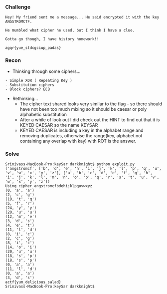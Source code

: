 ### Challenge

```
Hey! My friend sent me a message... He said encrypted it with the key ANGSTROMCTF.

He mumbled what cipher he used, but I think I have a clue.

Gotta go though, I have history homework!!

agqr{yue_stdcgciup_padas}
```

### Recon
* Thinking through some ciphers...
```
- Simple XOR ( Repeating Key )
- Substitution ciphers
- Block ciphers? ECB
```

* Rethinking...
  - The cipher text shared looks very similar to the flag - so there should have not been too much mixing so it should be caesar or poly alphabetic substitution
  - After a while of look out I did check out the HINT to find out that it is KEYED CAESAR so the name KEYSAR
  - KEYED CAESAR is including a key in the alphabet range and removing duplicates, otherwise the range(key, alphabet not containing any overlap with kay) with ROT is the answer.

### Solve

```
Srinivass-MacBook-Pro:keySar darkknight$ python exploit.py 
('angstromcf', ['b', 'd', 'e', 'h', 'i', 'j', 'k', 'l', 'p', 'q', 'u', 'v', 'w', 'x', 'y', 'z'], ['a', 'b', 'c', 'd', 'e', 'f', 'g', 'h', 'i', 'j', 'k', 'l', 'm', 'n', 'o', 'p', 'q', 'r', 's', 't', 'u', 'v', 'w', 'x', 'y', 'z'])
Using cipher angstromcfbdehijklpquvwxyz
(0, 'a', 'a')
(2, 'c', 'g')
(19, 't', 'q')
(5, 'f', 'r')
(24, 'y', 'y')
(20, 'u', 'u')
(12, 'm', 'e')
(3, 'd', 's')
(4, 'e', 't')
(11, 'l', 'd')
(8, 'i', 'c')
(2, 'c', 'g')
(8, 'i', 'c')
(14, 'o', 'i')
(20, 'u', 'u')
(18, 's', 'p')
(18, 's', 'p')
(0, 'a', 'a')
(11, 'l', 'd')
(0, 'a', 'a')
(3, 'd', 's')
actf{yum_delicious_salad}
Srinivass-MacBook-Pro:keySar darkknight$ 
```

